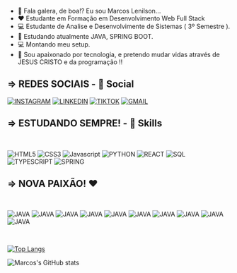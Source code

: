 - 👋 Fala galera, de boa!? Eu sou Marcos Lenilson...
- ❤ Estudante em Formação em Desenvolvimento Web Full Stack 
- 💻 Estudante de Analise e Desenvolvimente de Sistemas ( 3º Semestre ).
- 🌱 Estudando atualmente JAVA, SPRING BOOT.
- 💻 Montando meu setup.
- 🙏 Sou apaixonado por tecnologia, e pretendo mudar vidas através de JESUS CRISTO e da programação !!

<h2>=> REDES SOCIAIS - 👨 Social</h2>

[![INSTAGRAM](https://img.shields.io/badge/Instagram-E4405F?style=for-the-badge&logo=instagram&logoColor=white)](https://www.instagram.com/marcos_lenilson/)
[![LINKEDIN](https://img.shields.io/badge/LinkedIn-0077B5?style=for-the-badge&logo=linkedin&logoColor=white)](https://www.linkedin.com/in/marcos-lenilson/)
[![TIKTOK](https://img.shields.io/badge/TikTok-000000?style=for-the-badge&logo=tiktok&logoColor=white)](https://www.tiktok.com/@marcos_futurodev)
[![GMAIL](https://img.shields.io/badge/Gmail-D14836?style=for-the-badge&logo=gmail&logoColor=white)](mailto:marcoslenilsondev@gmail.com)

<h2> => ESTUDANDO SEMPRE! - 🚀 Skills</h2>
<BR>


![HTML5](https://img.shields.io/badge/HTML5-E34F26?style=for-the-badge&logo=html5&logoColor=white) 
  ![CSS3](https://img.shields.io/badge/CSS3-1572B6?style=for-the-badge&logo=css3&logoColor=white) 
  ![Javascript](https://img.shields.io/badge/JavaScript-F7DF1E?style=for-the-badge&logo=javascript&logoColor=black) 
  ![PYTHON](https://img.shields.io/badge/Python-14354C?style=for-the-badge&logo=python&logoColor=white) 
  ![REACT](https://img.shields.io/badge/React-20232A?style=for-the-badge&logo=react&logoColor=61DAFB) 
  ![SQL](https://img.shields.io/badge/MySQL-00000F?style=for-the-badge&logo=mysql&logoColor=white)
  ![TYPESCRIPT](https://img.shields.io/badge/TypeScript-007ACC?style=for-the-badge&logo=typescript&logoColor=white)
  ![SPRING](https://img.shields.io/badge/Spring-6DB33F?style=for-the-badge&logo=spring&logoColor=white)
  
  
<h2> => NOVA PAIXÃO! ❤ </h2>
<BR>

  ![JAVA](https://img.shields.io/badge/Java-ED8B00?style=for-the-badge&logo=openjdk&logoColor=white) 
  ![JAVA](https://img.shields.io/badge/Java-ED8B00?style=for-the-badge&logo=openjdk&logoColor=white) 
  ![JAVA](https://img.shields.io/badge/Java-ED8B00?style=for-the-badge&logo=openjdk&logoColor=white) 
  ![JAVA](https://img.shields.io/badge/Java-ED8B00?style=for-the-badge&logo=openjdk&logoColor=white) 
  ![JAVA](https://img.shields.io/badge/Java-ED8B00?style=for-the-badge&logo=openjdk&logoColor=white) 
  ![JAVA](https://img.shields.io/badge/Java-ED8B00?style=for-the-badge&logo=openjdk&logoColor=white) 
  ![JAVA](https://img.shields.io/badge/Java-ED8B00?style=for-the-badge&logo=openjdk&logoColor=white) 
  ![JAVA](https://img.shields.io/badge/Java-ED8B00?style=for-the-badge&logo=openjdk&logoColor=white) 
  ![JAVA](https://img.shields.io/badge/Java-ED8B00?style=for-the-badge&logo=openjdk&logoColor=white) 
  ![JAVA](https://img.shields.io/badge/Java-ED8B00?style=for-the-badge&logo=openjdk&logoColor=white) 

  
  
  <BR>

  
  [![Top Langs](https://github-readme-stats.vercel.app/api/top-langs/?username=MarcosLenilson&layout=compact)](https://github.com/MarcosLenilson)
  
  ![Marcos's GitHub stats](https://github-readme-stats.vercel.app/api?username=MarcosLenilson&show_icons=true&theme=)
